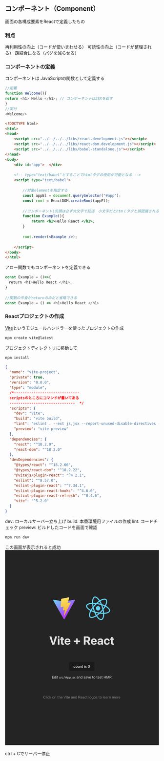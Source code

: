 ## コンポーネント（Component）
画面の各構成要素をReactで定義したもの

### 利点
再利用性の向上（コードが使いまわせる）
可読性の向上（コードが整理される）
疎結合になる（バグを減らせる）

### コンポーネントの定義
コンポーネントは JavaScriptの関数として定義する


```js
//定義
function Welcome(){
return <h1> Hello </h1>; // コンポーネントはJSXを返す
}
//実行
<Welcome/>
```


```html
<!DOCTYPE html>
<html>
<head>
    <script src="../../../../libs/react.development.js"></script>
    <script src="../../../../libs/react-dom.development.js"></script>
    <script src="../../../../libs/babel-standalone.js"></script>
</head>
<body>
    <div id="app">  </div>
    
    <!-- type="text/babel"とすることでhtmlタグの使用が可能となる -->
    <script type="text/babel">

        //対象elementを指定する
        const appEl = document.querySelector("#app");
        const root = ReactDOM.createRoot(appEl);
        
        //コンポーネント(先頭は必ず大文字で記述　小文字だとhtmｌタグと誤認識される)
        function Example(){
            return <h1>Hello React </h1>;
        }

        root.render(<Example />);

    </script>
</body>
</html>
```

アロー関数でもコンポーネントを定義できる
```js
const Example = ()=>{
　return <h1>Hello React </h1>;
}

//関数の中身がreturnのみだと省略できる
const Example = () => <h1>Hello React </h1>
```


### Reactプロジェクトの作成
[Vite](https://ja.vitejs/dev/)というモジュールハンドラーを使ったプロジェクトの作成

```bash
npm create vite@latest
```

プロジェクトディレクトリに移動して

```bash
npm install
```

```json
{
  "name": "vite-project",
  "private": true,
  "version": "0.0.0",
  "type": "module",
  /*------------------------------   
  scriptsのところにコマンドが書いてある
  ------------------------------  */
  "scripts": {
    "dev": "vite",
    "build": "vite build",
    "lint": "eslint . --ext js,jsx --report-unused-disable-directives --max-warnings 0",
    "preview": "vite preview"
  },
  "dependencies": {
    "react": "^18.2.0",
    "react-dom": "^18.2.0"
  },
  "devDependencies": {
    "@types/react": "^18.2.66",
    "@types/react-dom": "^18.2.22",
    "@vitejs/plugin-react": "^4.2.1",
    "eslint": "^8.57.0",
    "eslint-plugin-react": "^7.34.1",
    "eslint-plugin-react-hooks": "^4.6.0",
    "eslint-plugin-react-refresh": "^0.4.6",
    "vite": "^5.2.0"
  }
}
```

  dev: ローカルサーバー立ち上げ
  build: 本番環境用ファイルの作成
  lint: コードチェック
  preview: ビルドしたコードを画面で確認

```bash
npm run dev
```
この画面が表示されると成功
<img src="vite.png" >

ctrl + Cでサーバー停止


